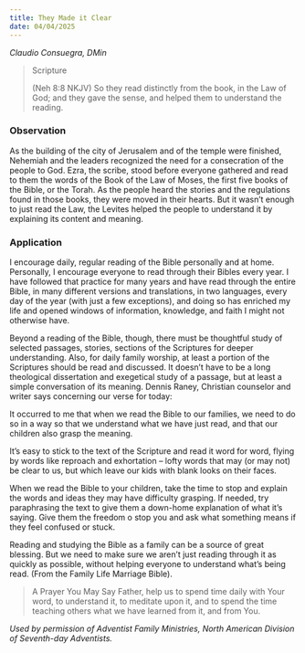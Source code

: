 ```yaml
---
title: They Made it Clear
date: 04/04/2025
---
```


_Claudio Consuegra, DMin_

> <p>Scripture</p>
> (Neh 8:8 NKJV) So they read distinctly from the book, in the Law of God; and they gave the sense, and helped them to understand the reading.

### Observation

As the building of the city of Jerusalem and of the temple were finished, Nehemiah and the leaders recognized the need for a consecration of the people to God. Ezra, the scribe, stood before everyone gathered and read to them the words of the Book of the Law of Moses, the first five books of the Bible, or the Torah. As the people heard the stories and the regulations found in those books, they were moved in their hearts. But it wasn’t enough to just read the Law, the Levites helped the people to understand it by explaining its content and meaning.

### Application

I encourage daily, regular reading of the Bible personally and at home. Personally, I encourage everyone to read through their Bibles every year. I have followed that practice for many years and have read through the entire Bible, in many different versions and translations, in two languages, every day of the year (with just a few exceptions), and doing so has enriched my life and opened windows of information, knowledge, and faith I might not otherwise have.

Beyond a reading of the Bible, though, there must be thoughtful study of selected passages, stories, sections of the Scriptures for deeper understanding. Also, for daily family worship, at least a portion of the Scriptures should be read and discussed. It doesn’t have to be a long theological dissertation and exegetical study of a passage, but at least a simple conversation of its meaning. Dennis Raney, Christian counselor and writer says concerning our verse for today:

It occurred to me that when we read the Bible to our families, we need to do so in a way so that we understand what we have just read, and that our children also grasp the meaning.

It’s easy to stick to the text of the Scripture and read it word for word, flying by words like reproach and exhortation – lofty words that may (or may not) be clear to us, but which leave our kids with blank looks on their faces.

When we read the Bible to your children, take the time to stop and explain the words and ideas they may have difficulty grasping. If needed, try paraphrasing the text to give them a down-home explanation of what it’s saying. Give them the freedom o stop you and ask what something means if they feel confused or stuck.

Reading and studying the Bible as a family can be a source of great blessing. But we need to make sure we aren’t just reading through it as quickly as possible, without helping everyone to understand what’s being read. (From the Family Life Marriage Bible).

> <callout>A Prayer You May Say</callout>
> Father, help us to spend time daily with Your word, to understand it, to meditate upon it, and to spend the time teaching others what we have learned from it, and from You.

_Used by permission of Adventist Family Ministries, North American Division of Seventh-day Adventists._